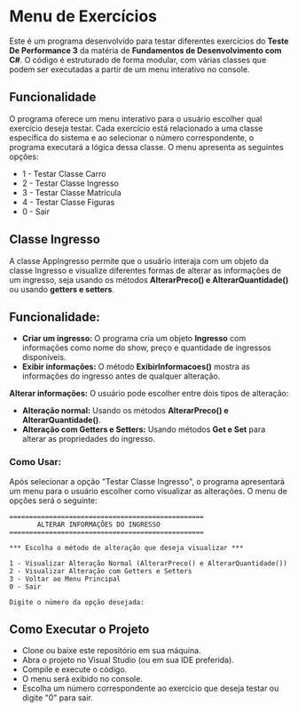 # Menu de Exercícios
Este é um programa desenvolvido para testar diferentes exercícios do **Teste De Performance 3** da matéria de **Fundamentos de Desenvolvimento com C#**. O código é estruturado de forma modular, com várias classes que podem ser executadas a partir de um menu interativo no console.

## Funcionalidade
O programa oferece um menu interativo para o usuário escolher qual exercício deseja testar. Cada exercício está relacionado a uma classe específica do sistema e ao selecionar o número correspondente, o programa executará a lógica dessa classe. O menu apresenta as seguintes opções:

- 1 - Testar Classe Carro
- 2 - Testar Classe Ingresso
- 3 - Testar Classe Matrícula
- 4 - Testar Classe Figuras
- 0 - Sair

## Classe Ingresso
A classe AppIngresso permite que o usuário interaja com um objeto da classe Ingresso e visualize diferentes formas de alterar as informações de um ingresso, seja usando os métodos **AlterarPreco() e AlterarQuantidade()** ou usando **getters e setters**.

## Funcionalidade:
- **Criar um ingresso:** O programa cria um objeto **Ingresso** com informações como nome do show, preço e quantidade de ingressos disponíveis.
- **Exibir informações:** O método **ExibirInformacoes()** mostra as informações do ingresso antes de qualquer alteração.
  
**Alterar informações:** O usuário pode escolher entre dois tipos de alteração:
- **Alteração normal:** Usando os métodos **AlterarPreco() e AlterarQuantidade()**.
- **Alteração com Getters e Setters:** Usando métodos **Get e Set** para alterar as propriedades do ingresso.

### Como Usar:
Após selecionar a opção "Testar Classe Ingresso", o programa apresentará um menu para o usuário escolher como visualizar as alterações. O menu de opções será o seguinte:

```
=================================================
       ALTERAR INFORMAÇÕES DO INGRESSO     
=================================================

*** Escolha o método de alteração que deseja visualizar ***

1 - Visualizar Alteração Normal (AlterarPreco() e AlterarQuantidade())
2 - Visualizar Alteração com Getters e Setters
3 - Voltar ao Menu Principal
0 - Sair

Digite o número da opção desejada:
```

## Como Executar o Projeto
- Clone ou baixe este repositório em sua máquina.
- Abra o projeto no Visual Studio (ou em sua IDE preferida).
- Compile e execute o código.
- O menu será exibido no console.
- Escolha um número correspondente ao exercício que deseja testar ou digite "0" para sair.
